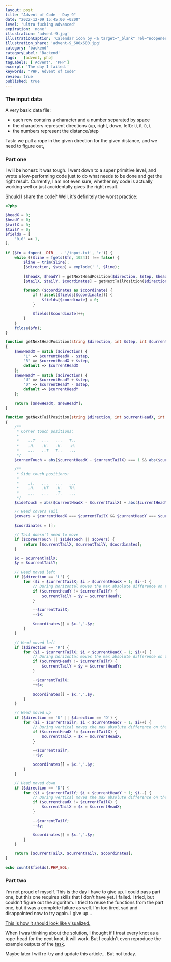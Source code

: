 ```yaml
---
layout: post
title: "Advent of Code - Day 9"
date: "2022-12-09 15:45:00 +0200"
level: 'ultra fucking advanced'
expiration: 'none'
illustration: 'advent-9.jpg'
illustrationCaption: 'Calendar icon by <a target="_blank" rel="noopener" href="https://pixabay.com/users/pinwhalestock-13691058/?utm_source=link-attribution&amp;utm_medium=referral&amp;utm_campaign=image&amp;utm_content=4623521">Kevin Sanderson</a> from <a target="_blank" rel="noopener" href="https://pixabay.com//?utm_source=link-attribution&amp;utm_medium=referral&amp;utm_campaign=image&amp;utm_content=4623521">Pixabay</a>'
illustration_share: 'advent-9_600x600.jpg'
category: 'backend'
categoryLabel: 'Backend'
tags:   [advent, php]
tagLabels: ['Advent', 'PHP']
excerpt: 'The day I failed.'
keywords: "PHP, Advent of Code"
review: true
published: true
---
```


### The input data

A very basic data file:

* each row contains a character and a number separated by space
* the characters represent directions (up, right, down, left): `U`, `R`, `D`, `L`
* the numbers represent the distance/step

Task: we pull a rope in the given direction for the given distance, and we need to figure out,  

### Part one

I will be honest: it was tough. I went down to a super primitive level, and wrote a low-performing code just to do what
needs to be done and get the right result. Currently, I am not even sure, whether my code is actually working well or just
accidentally gives the right result. 

Should I share the code? Well, it's definitely the worst practice:

```php
<?php

$headX = 0;
$headY = 0;
$tailX = 0;
$tailY = 0;
$fields = [
    '0,0' => 1,
];

if ($fn = fopen(__DIR__ . '/input.txt', 'r')) {
    while (($line = fgets($fn, 1024)) !== false) {
        $line = trim($line);
        [$direction, $step] = explode(' ', $line);

        [$headX, $headY] = getNextHeadPosition($direction, $step, $headX, $headY);
        [$tailX, $tailY, $coordinates] = getNextTailPosition($direction, $headX, $headY, $tailX, $tailY);

        foreach ($coordinates as $coordinate) {
            if (!isset($fields[$coordinate])) {
                $fields[$coordinate] = 0;
            }

            $fields[$coordinate]++;
        }
    }
    fclose($fn);
}

function getNextHeadPosition(string $direction, int $step, int $currentHeadX, int $currentHeadY): array
{
    $newHeadX = match ($direction) {
        'L' => $currentHeadX - $step,
        'R' => $currentHeadX + $step,
        default => $currentHeadX
    };
    $newHeadY = match ($direction) {
        'U' => $currentHeadY + $step,
        'D' => $currentHeadY - $step,
        default => $currentHeadY
    };

    return [$newHeadX, $newHeadY];
}

function getNextTailPosition(string $direction, int $currentHeadX, int $currentHeadY, int $currentTailX, int $currentTailY): array
{
    /**
     * Corner touch positions:
     *
     *    ..T   ...   ...   T..
     *    .H.   .H.   .H.   .H.
     *    ...   ..T   T..   ...
     */
    $cornerTouch = abs($currentHeadX - $currentTailX) === 1 && abs($currentHeadY - $currentTailY) === 1;

    /**
     * Side touch positions:
     *
     *    .T.   ...   ...   ...
     *    .H.   .HT   .H.   TH.
     *    ...   ...   .T.   ...
     */
    $sideTouch = abs($currentHeadX - $currentTailX) + abs($currentHeadY - $currentTailY) === 1;

    // Head covers Tail
    $covers = $currentHeadX === $currentTailX && $currentHeadY === $currentTailY;

    $coordinates = [];

    // Tail doesn't need to move
    if ($cornerTouch || $sideTouch || $covers) {
        return [$currentTailX, $currentTailY, $coordinates];
    }

    $x = $currentTailX;
    $y = $currentTailY;

    // Head moved left
    if ($direction == 'L') {
        for ($i = $currentTailX; $i > $currentHeadX + 1; $i--) {
            // During horizontal moves the max absolute difference on the Y can be only one.
            if ($currentHeadY != $currentTailY) {
                $currentTailY = $y = $currentHeadY;
            }

            --$currentTailX;
            --$x;

            $coordinates[] = $x.','.$y;
        }
    }

    // Head moved left
    if ($direction == 'R') {
        for ($i = $currentTailX; $i < $currentHeadX - 1; $i++) {
            // During horizontal moves the max absolute difference on the Y can be only one.
            if ($currentHeadY != $currentTailY) {
                $currentTailY = $y = $currentHeadY;
            }

            ++$currentTailX;
            ++$x;

            $coordinates[] = $x.','.$y;
        }
    }

    // Head moved up
    if ($direction == 'U' || $direction == 'D') {
        for ($i = $currentTailY; $i < $currentHeadY - 1; $i++) {
            // During vertical moves the max absolute difference on the X can be only one.
            if ($currentHeadX != $currentTailX) {
                $currentTailX = $x = $currentHeadX;
            }

            ++$currentTailY;
            ++$y;

            $coordinates[] = $x.','.$y;
        }
    }

    // Head moved down
    if ($direction == 'D') {
        for ($i = $currentTailY; $i > $currentHeadY + 1; $i--) {
            // During vertical moves the max absolute difference on the X can be only one.
            if ($currentHeadX != $currentTailX) {
                $currentTailX = $x = $currentHeadX;
            }

            --$currentTailY;
            --$y;

            $coordinates[] = $x.','.$y;
        }
    }

    return [$currentTailX, $currentTailY, $coordinates];
}

echo count($fields).PHP_EOL;
```

### Part two

I'm not proud of myself. This is the day I have to give up. I could pass part one, but this one requires skills that I 
don't have yet. I failed. I tried, but couldn't figure out the algorithm. I tried to reuse the functions from the part one,
but it was a complete failure as well. I'm too tired, sad and disappointed now to try again. I give up...

<a href="https://www.reddit.com/r/adventofcode/comments/zgq3nr/2022_day_9_rope_pull/" rel="noopener" target="_blank">This is how it should look like visualized.</a>

When I was thinking about the solution, I thought if I treat every knot as a rope-head for the next knot, it will work. But I
couldn't even reproduce the example outputs of the <a href="https://adventofcode.com/2022/day/9#part2" rel="noopener" target="_blank">task</a>.

Maybe later I will re-try and update this article... But not today.